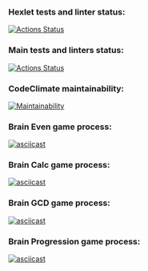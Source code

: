 ### Hexlet tests and linter status:
[![Actions Status](https://github.com/vladimirbazhanov/python-project-lvl1/workflows/hexlet-check/badge.svg)](https://github.com/vladimirbazhanov/python-project-lvl1/actions)
### Main tests and linters status:
[![Actions Status](https://github.com/vladimirbazhanov/python-project-lvl1/workflows/tests-and-linters/badge.svg)](https://github.com/vladimirbazhanov/python-project-lvl1/actions)
### CodeClimate maintainability:
[![Maintainability](https://api.codeclimate.com/v1/badges/2c2f7bbabe341718d9fb/maintainability)](https://codeclimate.com/github/vladimirbazhanov/python-project-lvl1/maintainability)

### Brain Even game process:
[![asciicast](https://asciinema.org/a/wCxyXYATTRYsvSbFrI9MZ7r12.svg)](https://asciinema.org/a/wCxyXYATTRYsvSbFrI9MZ7r12)

### Brain Calc game process:
[![asciicast](https://asciinema.org/a/Ir20nrQdmmcZybVYGKZ7Jgx8W.svg)](https://asciinema.org/a/Ir20nrQdmmcZybVYGKZ7Jgx8W)

### Brain GCD game process:
[![asciicast](https://asciinema.org/a/gXne5luHNhxXGn7jjqH3xt4SZ.svg)](https://asciinema.org/a/gXne5luHNhxXGn7jjqH3xt4SZ)

### Brain Progression game process:
[![asciicast](https://asciinema.org/a/OcooVxF5VGIs84MNmhAolE9pr.svg)](https://asciinema.org/a/OcooVxF5VGIs84MNmhAolE9pr)
